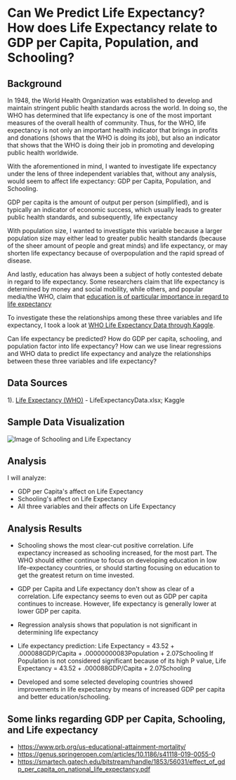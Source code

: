 # Can We Predict Life Expectancy? How does Life Expectancy relate to GDP per Capita, Population, and Schooling?

## Background

In 1948, the World Health Organization was established to develop and maintain stringent public health standards across the world. In doing so, the WHO has determined that life expectancy is one of the most important measures of the overall health of community. Thus, for the WHO, life expectancy is not only an important health indicator that brings in profits and donations (shows that the WHO is doing its job), but also an indicator that shows that the WHO is doing their job in promoting and developing public health worldwide. 

With the aforementioned in mind, I wanted to investigate life expectancy under the lens of three independent variables that, without any analysis, would seem to affect life expectancy: GDP per Capita, Population, and Schooling. 

GDP per capita is the amount of output per person (simplified), and is typically an indicator of economic success, which usually leads to greater public health standards, and subsequently, life expectancy

With population size, I wanted to investigate this variable because a larger population size may either lead to greater public health standards (because of the sheer amount of people and great minds) and life expectancy, or may shorten life expectancy because of overpopulation and the rapid spread of disease. 

And lastly, education has always been a subject of hotly contested debate in regard to life expectancy. Some researchers claim that life expectancy is determined by money and social mobility, while others, and popular media/the WHO, claim that [education is of particular importance in regard to life expectancy](https://www.newscientist.com/article/2166833-more-education-is-what-makes-people-live-longer-not-more-money/)

To investigate these the relationships among these three variables and life expectancy, I took a look at [WHO Life Expectancy Data through Kaggle](https://www.kaggle.com/kumarajarshi/life-expectancy-who). 

Can life expectancy be predicted? How do GDP per capita, schooling, and population factor into life expectancy? 
How can we use linear regressions and WHO data to predict life expectancy and analyze the relationships between these three variables and life expectancy?

## Data Sources

1). [Life Expectancy (WHO)](https://www.kaggle.com/kumarajarshi/life-expectancy-who) - LifeExpectancyData.xlsx; Kaggle



## Sample Data Visualization

![Image of Schooling and Life Expectancy](https://github.com/drewshlee/Can-We-Predict-Life-Expectancy-Life-Expectancy-and-its-relation-to-GDP-Capita-Population-School/blob/master/SchoolingAndLifeExpectancy.JPG)


## Analysis

I will analyze: 
 - GDP per Capita's affect on Life Expectancy
- Schooling's affect on Life Expectancy
- All three variables and their affects on Life Expectancy

## Analysis Results

- Schooling shows the most clear-cut positive correlation. Life expectancy increased as schooling increased, for the most part. The WHO should either continue to focus on developing education in low life-expectancy countries, or should starting focusing on education to get the greatest return on time invested.

- GDP per Capita and Life expectancy don't show as clear of a correlation. Life expectancy seems to even out as GDP per capita continues to increase. However, life expectancy is generally lower at lower GDP per capita.

- Regression analysis shows that population is not significant in determining life expectancy

- Life expectancy prediction: Life Expectancy = 43.52 + .000088GDP/Capita + .00000000083Population + 2.07Schooling
If Population is not considered significant because of its high P value, 
Life Expectancy = 43.52 + .000088GDP/Capita + 2.07Schooling

- Developed and some selected developing countries showed improvements in life expectancy by means of increased GDP per capita and better education/schooling. 

## Some links regarding GDP per Capita, Schooling, and Life expectancy

- https://www.prb.org/us-educational-attainment-mortality/
- https://genus.springeropen.com/articles/10.1186/s41118-019-0055-0
- https://smartech.gatech.edu/bitstream/handle/1853/56031/effect_of_gdp_per_capita_on_national_life_expectancy.pdf
